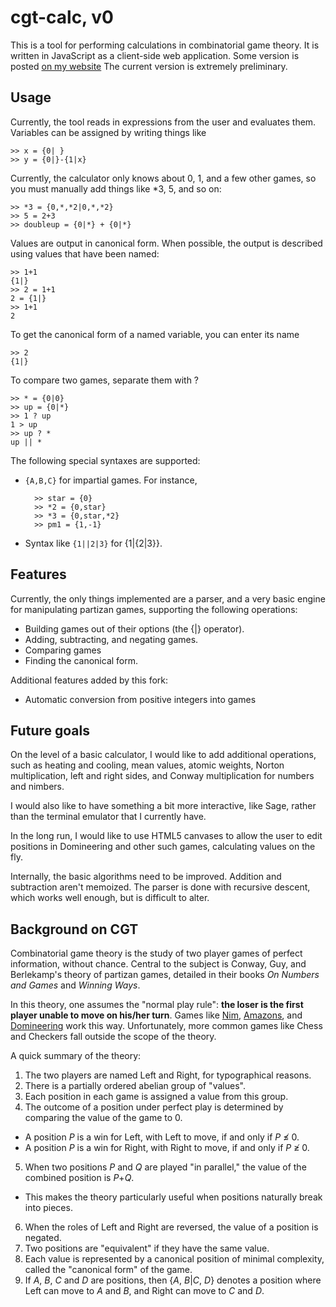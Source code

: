 # cgt-calc, v0
This is a tool for performing calculations in combinatorial game
theory.  It is written in JavaScript as a client-side web application.
Some version is posted
[on my website](https://math.berkeley.edu/~willij/calc/calculator.html)
The current version is extremely preliminary.

## Usage
Currently, the tool reads in expressions from the user and evaluates
them.  Variables can be assigned by writing things like

    >> x = {0| }
    >> y = {0|}-{1|x}

Currently, the calculator only knows about 0, 1, and a few
other games, so you must manually
add things like *3, 5, and so on:

    >> *3 = {0,*,*2|0,*,*2}
    >> 5 = 2+3
    >> doubleup = {0|*} + {0|*}

Values are output in canonical form.  When possible, the output is
described using values that have been named:

    >> 1+1
    {1|}
    >> 2 = 1+1
    2 = {1|}
    >> 1+1
    2
    
To get the canonical form of a named variable, you can enter its name

    >> 2
    {1|}

To compare two games, separate them with ?

    >> * = {0|0}
    >> up = {0|*}
    >> 1 ? up
    1 > up
    >> up ? *
    up || *

The following special syntaxes are supported:

* `{A,B,C}` for impartial games.  For instance,

        >> star = {0}
        >> *2 = {0,star}
        >> *3 = {0,star,*2}
        >> pm1 = {1,-1}

* Syntax like `{1||2|3}` for {1|{2|3}}.

## Features
Currently, the only things implemented are a parser, and a very basic
engine for manipulating partizan games, supporting the following
operations:

* Building games out of their options (the {|} operator).
* Adding, subtracting, and negating games.
* Comparing games
* Finding the canonical form.

Additional features added by this fork:

* Automatic conversion from positive integers into games

## Future goals
On the level of a basic calculator, I would like to add additional
operations, such as heating and cooling, mean values, atomic weights,
Norton multiplication, left and right sides, and Conway multiplication for
numbers and nimbers.

I would also like to have something a bit more interactive, like Sage,
rather than the terminal emulator that I currently have.

In the long run, I would like to use HTML5 canvases to allow the user
to edit positions in Domineering and other such games, calculating
values on the fly.

Internally, the basic algorithms need to be improved.  Addition and
subtraction aren't memoized.  The parser is done with recursive
descent, which works well enough, but is difficult to alter.

## Background on CGT
Combinatorial game theory is the study of two player games of perfect
information, without chance.  Central to the subject is Conway,
Guy, and Berlekamp's theory of partizan games, detailed in their books
_On Numbers and Games_ and _Winning Ways_.

In this theory, one assumes the "normal play rule": __the loser is the
first player unable to move on his/her turn__.  Games like
[Nim](https://en.wikipedia.org/wiki/Nim),
[Amazons](https://en.wikipedia.org/wiki/Game_of_the_Amazons), and
[Domineering](https://en.wikipedia.org/wiki/Domineering) work this
way.  Unfortunately, more common games like Chess and Checkers fall
outside the scope of the theory.

A quick summary of the theory:

1. The two players are named Left and Right, for typographical reasons.
2. There is a partially ordered abelian group of "values".
3. Each position in each game is assigned a value from this group.
4. The outcome of a position under perfect play is determined by
comparing the value of the game to 0.
  * A position *P* is a win for Left,
with Left to move, if and only if *P* &#8816; 0.
  * A position *P* is a win for Right,
with Right to move, if and only if *P* &#8817; 0.
5. When two positions *P* and *Q* are played "in parallel," the value
of the combined position is *P*+*Q*.
  * This makes the theory particularly useful when positions naturally
    break into pieces.
6. When the roles of Left and Right are reversed, the value of a position
is negated.
7. Two positions are "equivalent" if they have the same value.
8. Each value is represented by a canonical position of minimal complexity,
   called the "canonical form" of the game.
9. If *A*, *B*, *C* and *D* are positions, then {*A*, *B*|*C*, *D*}
denotes a position where Left can move to *A* and *B*, and Right can
move to *C* and *D*.




